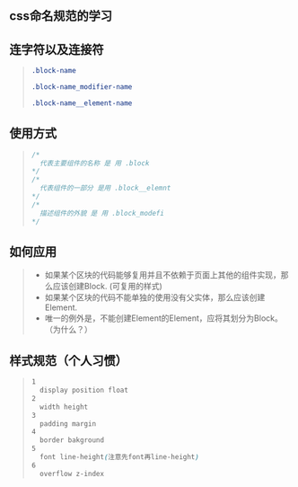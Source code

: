 ## css命名规范的学习

## 连字符以及连接符

> ```css
> .block-name 
> 
> .block-name_modifier-name
> 
> .block-name__element-name
> ```
>
>  

## 使用方式

> ```css
> /*
> 	代表主要组件的名称 是 用 .block
> */
> /*
> 	代表组件的一部分 是用 .block__elemnt 
> */
> /*
> 	描述组件的外貌 是 用 .block_modefi
> */
> ```
>
>  

## 如何应用

> - 如果某个区块的代码能够复用并且不依赖于页面上其他的组件实现，那么应该创建Block.  (可复用的样式)
> - 如果某个区块的代码不能单独的使用没有父实体，那么应该创建Element.
> - 唯一的例外是，不能创建Element的Element，应将其划分为Block。（为什么？）

## 样式规范（个人习惯）

> ```css
> 1
> 	display position float
> 2
> 	width height
> 3
> 	padding margin
> 4
> 	border bakground
> 5 
>   font line-height(注意先font再line-height)
> 6
> 	overflow z-index
> ```
>
> 
